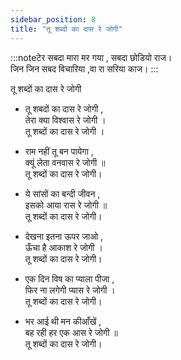 ```yaml
---
sidebar_position: 8
title: "तू शब्दों का दास रे जोगी"
---
```


:::noteटेर सबदा मारा मर गया , सबदा छोडियो राज। <br/>
जिन जिन सबद विचारिया ,वा रा सरिया काज।  :::

तू शब्दों का दास रे जोगी

- तू शबदों का दास रे जोगी , <br/>
तेरा क्या विश्वास रे जोगी । <br/>
तू शब्दों का दास रे जोगी ।<br/>

- राम नहीं तू बन पायेगा , <br/>
क्यूं लेता वनवास रे जोगी ॥ <br/>
तू शब्दों का दास रे जोगी। 

- ये सांसों का बन्दी जीवन , <br/>
इसको आया रास रे जोगी ॥ <br/>
तू शब्दों का दास रे जोगी। 

- देखना इतना ऊपर जाओ , <br/>
ऊँचा है आकाश रे जोगी । <br/>
तू शब्दों का दास रे जोगी। 

- एक दिन विष का प्याला पीजा , <br/>
फिर ना लगेगी प्यास रे जोगी । <br/>
तू शब्दों का दास रे जोगी। 

- भर आई थी मन कीआँखें , <br/>
बह रही हर एक आस रे जोगी ॥<br/>
तू शब्दों का दास रे जोगी। 
